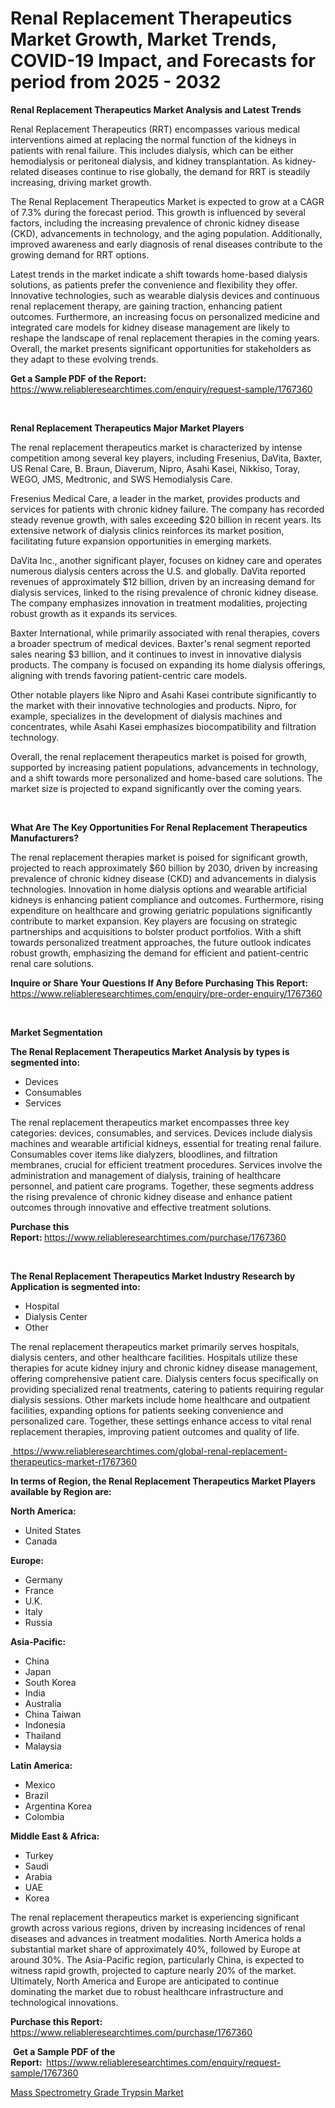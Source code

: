 <p><h1>Renal Replacement Therapeutics Market Growth, Market Trends, COVID-19 Impact, and Forecasts for period from 2025 - 2032</h1></p><p><strong>Renal Replacement Therapeutics Market Analysis and Latest Trends</strong></p>
<p><p>Renal Replacement Therapeutics (RRT) encompasses various medical interventions aimed at replacing the normal function of the kidneys in patients with renal failure. This includes dialysis, which can be either hemodialysis or peritoneal dialysis, and kidney transplantation. As kidney-related diseases continue to rise globally, the demand for RRT is steadily increasing, driving market growth.</p><p>The Renal Replacement Therapeutics Market is expected to grow at a CAGR of 7.3% during the forecast period. This growth is influenced by several factors, including the increasing prevalence of chronic kidney disease (CKD), advancements in technology, and the aging population. Additionally, improved awareness and early diagnosis of renal diseases contribute to the growing demand for RRT options.</p><p>Latest trends in the market indicate a shift towards home-based dialysis solutions, as patients prefer the convenience and flexibility they offer. Innovative technologies, such as wearable dialysis devices and continuous renal replacement therapy, are gaining traction, enhancing patient outcomes. Furthermore, an increasing focus on personalized medicine and integrated care models for kidney disease management are likely to reshape the landscape of renal replacement therapies in the coming years. Overall, the market presents significant opportunities for stakeholders as they adapt to these evolving trends.</p></p>
<p><strong>Get a Sample PDF of the Report:&nbsp;</strong> <a href="https://www.reliableresearchtimes.com/enquiry/request-sample/1767360?utm_campaign=2230&utm_medium=2&utm_source=Github&utm_content=ia&utm_term=05032025&utm_id=renal-replacement-therapeutics">https://www.reliableresearchtimes.com/enquiry/request-sample/1767360</a></p>
<p>&nbsp;</p>
<p><strong>Renal Replacement Therapeutics Major Market Players</strong></p>
<p><p>The renal replacement therapeutics market is characterized by intense competition among several key players, including Fresenius, DaVita, Baxter, US Renal Care, B. Braun, Diaverum, Nipro, Asahi Kasei, Nikkiso, Toray, WEGO, JMS, Medtronic, and SWS Hemodialysis Care. </p><p>Fresenius Medical Care, a leader in the market, provides products and services for patients with chronic kidney failure. The company has recorded steady revenue growth, with sales exceeding $20 billion in recent years. Its extensive network of dialysis clinics reinforces its market position, facilitating future expansion opportunities in emerging markets.</p><p>DaVita Inc., another significant player, focuses on kidney care and operates numerous dialysis centers across the U.S. and globally. DaVita reported revenues of approximately $12 billion, driven by an increasing demand for dialysis services, linked to the rising prevalence of chronic kidney disease. The company emphasizes innovation in treatment modalities, projecting robust growth as it expands its services.</p><p>Baxter International, while primarily associated with renal therapies, covers a broader spectrum of medical devices. Baxter's renal segment reported sales nearing $3 billion, and it continues to invest in innovative dialysis products. The company is focused on expanding its home dialysis offerings, aligning with trends favoring patient-centric care models.</p><p>Other notable players like Nipro and Asahi Kasei contribute significantly to the market with their innovative technologies and products. Nipro, for example, specializes in the development of dialysis machines and concentrates, while Asahi Kasei emphasizes biocompatibility and filtration technology.</p><p>Overall, the renal replacement therapeutics market is poised for growth, supported by increasing patient populations, advancements in technology, and a shift towards more personalized and home-based care solutions. The market size is projected to expand significantly over the coming years.</p></p>
<p>&nbsp;</p>
<p><strong>What Are The Key Opportunities For Renal Replacement Therapeutics Manufacturers?</strong></p>
<p><p>The renal replacement therapies market is poised for significant growth, projected to reach approximately $60 billion by 2030, driven by increasing prevalence of chronic kidney disease (CKD) and advancements in dialysis technologies. Innovation in home dialysis options and wearable artificial kidneys is enhancing patient compliance and outcomes. Furthermore, rising expenditure on healthcare and growing geriatric populations significantly contribute to market expansion. Key players are focusing on strategic partnerships and acquisitions to bolster product portfolios. With a shift towards personalized treatment approaches, the future outlook indicates robust growth, emphasizing the demand for efficient and patient-centric renal care solutions.</p></p>
<p><strong>Inquire or Share Your Questions If Any Before Purchasing This Report:</strong> <a href="https://www.reliableresearchtimes.com/enquiry/pre-order-enquiry/1767360?utm_campaign=2230&utm_medium=2&utm_source=Github&utm_content=ia&utm_term=05032025&utm_id=renal-replacement-therapeutics">https://www.reliableresearchtimes.com/enquiry/pre-order-enquiry/1767360</a></p>
<p>&nbsp;</p>
<p><strong>Market Segmentation</strong></p>
<p><strong>The Renal Replacement Therapeutics Market Analysis by types is segmented into:</strong></p>
<p><ul><li>Devices</li><li>Consumables</li><li>Services</li></ul></p>
<p><p>The renal replacement therapeutics market encompasses three key categories: devices, consumables, and services. Devices include dialysis machines and wearable artificial kidneys, essential for treating renal failure. Consumables cover items like dialyzers, bloodlines, and filtration membranes, crucial for efficient treatment procedures. Services involve the administration and management of dialysis, training of healthcare personnel, and patient care programs. Together, these segments address the rising prevalence of chronic kidney disease and enhance patient outcomes through innovative and effective treatment solutions.</p></p>
<p><strong>Purchase this Report:&nbsp;</strong><a href="https://www.reliableresearchtimes.com/purchase/1767360?utm_campaign=2230&utm_medium=2&utm_source=Github&utm_content=ia&utm_term=05032025&utm_id=renal-replacement-therapeutics">https://www.reliableresearchtimes.com/purchase/1767360</a></p>
<p>&nbsp;</p>
<p><strong>The Renal Replacement Therapeutics Market Industry Research by Application is segmented into:</strong></p>
<p><ul><li>Hospital</li><li>Dialysis Center</li><li>Other</li></ul></p>
<p><p>The renal replacement therapeutics market primarily serves hospitals, dialysis centers, and other healthcare facilities. Hospitals utilize these therapies for acute kidney injury and chronic kidney disease management, offering comprehensive patient care. Dialysis centers focus specifically on providing specialized renal treatments, catering to patients requiring regular dialysis sessions. Other markets include home healthcare and outpatient facilities, expanding options for patients seeking convenience and personalized care. Together, these settings enhance access to vital renal replacement therapies, improving patient outcomes and quality of life.</p></p>
<p><a href="https://www.reliableresearchtimes.com/global-renal-replacement-therapeutics-market-r1767360?utm_campaign=2230&utm_medium=2&utm_source=Github&utm_content=ia&utm_term=05032025&utm_id=renal-replacement-therapeutics">&nbsp;https://www.reliableresearchtimes.com/global-renal-replacement-therapeutics-market-r1767360</a></p>
<p><strong>In terms of Region, the Renal Replacement Therapeutics Market Players available by Region are:</strong></p>
<p>
    <p> <strong> North America: </strong>
        <ul>
            <li>United States</li>
            <li>Canada</li>
        </ul>
        </p> 
    <p> <strong> Europe: </strong>
        <ul>
            <li>Germany</li>
            <li>France</li>
            <li>U.K.</li>
            <li>Italy</li>
            <li>Russia</li>
        </ul>
        </p> 
    <p> <strong> Asia-Pacific: </strong>
        <ul>
            <li>China</li>
            <li>Japan</li>
            <li>South Korea</li>
            <li>India</li>
            <li>Australia</li>
            <li>China Taiwan</li>
            <li>Indonesia</li>
            <li>Thailand</li>
            <li>Malaysia</li>
        </ul>
        </p> 
    <p> <strong> Latin America: </strong>
        <ul>
            <li>Mexico</li>
            <li>Brazil</li>
            <li>Argentina Korea</li>
            <li>Colombia</li>
        </ul>
        </p> 
    <p> <strong> Middle East & Africa: </strong>
        <ul>
            <li>Turkey</li>
            <li>Saudi</li>
            <li>Arabia</li>
            <li>UAE</li>
            <li>Korea</li>
        </ul>
    </p>
    </p>
<p><p>The renal replacement therapeutics market is experiencing significant growth across various regions, driven by increasing incidences of renal diseases and advances in treatment modalities. North America holds a substantial market share of approximately 40%, followed by Europe at around 30%. The Asia-Pacific region, particularly China, is expected to witness rapid growth, projected to capture nearly 20% of the market. Ultimately, North America and Europe are anticipated to continue dominating the market due to robust healthcare infrastructure and technological innovations.</p></p>
<p><strong>Purchase this Report: </strong><a href="https://www.reliableresearchtimes.com/purchase/1767360?utm_campaign=2230&utm_medium=2&utm_source=Github&utm_content=ia&utm_term=05032025&utm_id=renal-replacement-therapeutics">https://www.reliableresearchtimes.com/purchase/1767360</a></p>
<p>&nbsp;<strong>Get a Sample PDF of the Report:&nbsp;&nbsp;</strong><a href="https://www.reliableresearchtimes.com/enquiry/request-sample/1767360?utm_campaign=2230&utm_medium=2&utm_source=Github&utm_content=ia&utm_term=05032025&utm_id=renal-replacement-therapeutics">https://www.reliableresearchtimes.com/enquiry/request-sample/1767360</a></p>
<p><strong></strong></p>
<p><p><a href="https://github.com/petbigbeepjn/Market-Research-Report-List-1/blob/main/mass-spectrometry-grade-trypsin-market.md?utm_campaign=2230&utm_medium=2&utm_source=Github&utm_content=ia&utm_term=05032025&utm_id=renal-replacement-therapeutics">Mass Spectrometry Grade Trypsin Market</a></p></p>